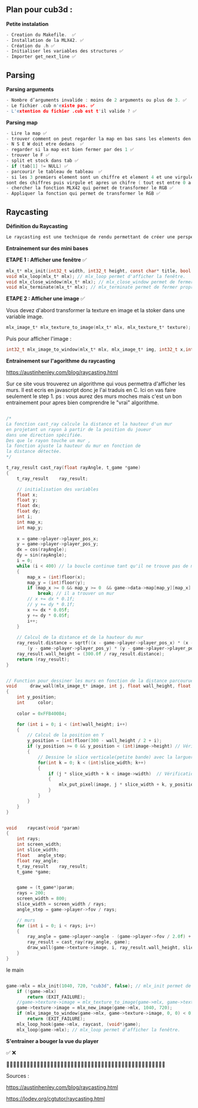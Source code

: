 ## Plan pour cub3d :

**Petite instalation**

```c
- Creation du Makefile.  ✅
- Installation de la MLX42. ✅
- Création du .h ✅
- Initialiser les variables des structures ✅
- Importer get_next_line ✅
```

## Parsing

**Parsing arguments**

```c
- Nombre d’arguments invalide : moins de 2 arguments ou plus de 3. ✅ 
- Le fichier .cub n'existe pas. ✅
- L'extention du fichier .cub est t'il valide ? ✅ 
```
**Parsing map**

```c
- Lire la map ✅
- trouver comment on peut regarder la map en bas sans les elements den haut ✅
- N S E W doit etre dedans  ✅
- regarder si la map est bien fermer par des 1 ✅
- trouver le F ✅
- split et stock dans tab ✅
- if (tab[1] != NULL) ✅
- parcourir le tableau de tableau  ✅
- si les 3 premiers element sont un chiffre et element 4 et une virgule et si les 3 elements
sont des chiffres puis virgule et apres un chifre ( tout est entre 0 a 255) ✅
- chercher la fonction MLX42 qui permet de transformer le RGB ✅
- Appliquer la fonction qui permet de transformer le RGB ✅
```

## Raycasting

**Définition du Raycasting**

```c
Le raycasting est une technique de rendu permettant de créer une perspective 3D dans une carte 2D.
```
**Entrainement sur des mini bases**

**ETAPE 1 : Afficher une fenêtre** ✅

```c
mlx_t* mlx_init(int32_t width, int32_t height, const char* title, bool resize); // mlx_init permet de cree la fenêtre.
void mlx_loop(mlx_t* mlx); // mlx_loop permet d'afficher la fenêtre.
void mlx_close_window(mlx_t* mlx); // mlx_close_window permet de fermer la fenêtre.
void mlx_terminate(mlx_t* mlx); // mlx_terminate permet de fermer proprement la fenêtre
```

**ETAPE 2 : Afficher une image** ✅

Vous devez d'abord transformer la texture en image et la stoker dans une variable image.
```c
mlx_image_t* mlx_texture_to_image(mlx_t* mlx, mlx_texture_t* texture);
```

Puis pour afficher l'image :

```c
int32_t mlx_image_to_window(mlx_t* mlx, mlx_image_t* img, int32_t x,int32_t y);
```

**Entrainement sur l'agorithme du raycasting** 

https://austinhenley.com/blog/raycasting.html

Sur ce site vous trouverez un algorithme qui vous permettra d'afficher les murs.
Il est ecris en javascript donc je l'ai traduis en C. 
Ici on vas faire seulement le step 1.
ps : vous aurez des murs moches mais c'est un bon entrainement pour
apres bien comprendre le "vrai" algorithme.

```c

/*
La fonction cast_ray calcule la distance et la hauteur d'un mur 
en projetant un rayon à partir de la position du joueur
dans une direction spécifiée.
Des que le rayon touche un mur , 
la fonction ajuste la hauteur du mur en fonction de 
la distance détectée.
*/

t_ray_result cast_ray(float rayAngle, t_game *game)
{
	t_ray_result	ray_result;

	// initialisation des variables
	float x;
	float y;
	float dx;
	float dy;
	int	i;
	int map_x;
	int	map_y;
	
	x = game->player->player_pos_x;
	y = game->player->player_pos_y;
	dx = cos(rayAngle);
    dy = sin(rayAngle);
	i = 0;
	while (i < 400) // la boucle continue tant qu'il ne trouve pas de mur
	{
		map_x = (int)floor(x);
		map_y = (int)floor(y);
		if (map_x >= 0 && map_y >= 0  && game->data->map[map_y][map_x] == '1')
    		break; // il a trouver un mur
		// x += dx * 0.1f;
        // y += dy * 0.1f;
		x += dx * 0.05f;
		y += dy * 0.05f;
		i++;
	}
	
	// Calcul de la distance et de la hauteur du mur
	ray_result.distance = sqrtf((x - game->player->player_pos_x) * (x - game->player->player_pos_x) + 
		(y - game->player->player_pos_y) * (y - game->player->player_pos_y));
	ray_result.wall_height = (300.0f / ray_result.distance);
	return (ray_result);
}

```

```c

// Function pour dessiner les murs en fonction de la distance parcourue par les rayons
void	 draw_wall(mlx_image_t* image, int j, float wall_height, float slice_width)
{
	int	y_position;
	int		color;
	
	color = 0xFFB400B4;

	for (int i = 0; i < (int)wall_height; i++)
	{
		// Calcul de la position en Y
		y_position = (int)floor(300 - wall_height / 2 + i);
		if (y_position >= 0 && y_position < (int)image->height) // Vérification que y_position est dans les limites de l'écran
        {
			// Dessine le slice verticale(petite bande) avec la larguer donnée
			for(int k = 0; k < (int)slice_width; k++)
			{
				if (j * slice_width + k < image->width)  // Vérification des limites X
                {
					mlx_put_pixel(image, j * slice_width + k, y_position, color);
				}
			}
		}	
	}
}
```

```C

void	raycast(void *param)
{
	int	rays;
	int	screen_width;
	int	slice_width;
	float	angle_step;
	float ray_angle;
	t_ray_result	ray_result;
	t_game *game;


	game = (t_game*)param;
	rays = 200;
	screen_width = 800;
	slice_width = screen_width / rays;
	angle_step = game->player->fov / rays;

	// murs 
	for (int i = 0; i < rays; i++)
	{
		ray_angle = game->player->angle - (game->player->fov / 2.0f) + i * angle_step;
		ray_result = cast_ray(ray_angle, game);
		draw_wall(game->texture->image, i, ray_result.wall_height, slice_width);
	}
}
```

le main 

```c

game->mlx = mlx_init(1040, 720, "cub3d", false); // mlx_init permet de cree la fenêtre.
	if (!game->mlx)
		return (EXIT_FAILURE);
	//game->texture->image = mlx_texture_to_image(game->mlx, game->texture->north_texture); // transformer un texture en image
	game->texture->image = mlx_new_image(game->mlx, 1040, 720);
	if (mlx_image_to_window(game->mlx, game->texture->image, 0, 0) < 0) // affiche l'image 
		return (EXIT_FAILURE);
	mlx_loop_hook(game->mlx, raycast, (void*)game);
	mlx_loop(game->mlx); // mlx_loop permet d'afficher la fenêtre.
```

**S'entrainer a bouger la vue du player**



✅  ❌

🚧🚧🚧🚧🚧🚧🚧🚧🚧🚧🚧🚧🚧🚧🚧🚧🚧🚧🚧🚧🚧🚧🚧🚧🚧🚧🚧🚧🚧🚧🚧🚧🚧🚧🚧🚧🚧🚧🚧🚧🚧🚧🚧🚧🚧🚧🚧


Sources : 

https://austinhenley.com/blog/raycasting.html

https://lodev.org/cgtutor/raycasting.html


